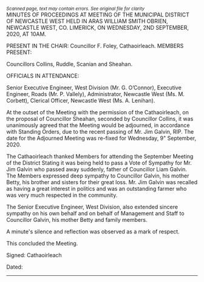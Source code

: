 *<small>Scanned page, text may contain errors. See original file for clarity</small>*  
MINUTES OF PROCEEDINGS AT MEETING OF THE
MUNICIPAL DISTRICT OF NEWCASTLE WEST HELD IN
ARAS WILLIAM SMITH OBRIEN, NEWCASTLE WEST,
CO. LIMERICK, ON WEDNESDAY, 2ND SEPTEMBER, 2020,
AT 10AM.

PRESENT IN THE CHAIR: Councillor F. Foley, Cathaoirleach.
MEMBERS PRESENT:

Councillors Collins, Ruddle, Scanian and Sheahan.

OFFICIALS IN ATTENDANCE:

Senior Executive Engineer, West Division (Mr. G. O’Connor), Executive Engineer, Roads (Mr.
P. Vallely), Administrator, Newcastle West (Ms. M. Corbett), Clerical Officer, Newcastle West
(Ms. A. Lenihan).

At the outset of the Meeting with the permission of the Cathaoirleach, on the proposal of
Councillor Sheahan, seconded by Councillor Collins, it was unanimously agreed that the
Meeting would be adjourned, in accordance with Standing Orders, due to the recent passing
of Mr. Jim Galvin, RIP. The date for the Adjourned Meeting was re-fixed for Wednesday, 9"
September, 2020.

The Cathaoirleach thanked Members for attending the September Meeting of the District
Stating it was being held to pass a Vote of Sympathy for Mr. Jim Galvin who passed away
suddenly, father of Councillor Liam Galvin. The Members expressed deep sympathy to
Councillor Galvin, his mother Betty, his brother and sisters for their great loss. Mr. Jim Galvin
was recalled as having a great interest in politics and was an outstanding farmer who was very
much respected in the community.

The Senior Executive Engineer, West Division, also extended sincere sympathy on his own
behalf and on behalf of Management and Staff to Councillor Galvin, his mother Betty and
family members.

A minute's silence and reflection was observed as a mark of respect.

This concluded the Meeting.

Signed:
Cathaoirleach

Dated:


---
